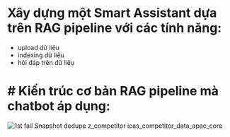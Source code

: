# Xây dựng một Smart Assistant dựa trên RAG pipeline với các tính năng:

- upload dữ liệu
- indexing dữ liệu
- hỏi đáp trên dữ liệu

# # Kiến trúc cơ bản RAG pipeline mà chatbot áp dụng: 
![1st fail  Snapshot   dedupe z_competitor icas_competitor_data_apac_core](https://github.com/user-attachments/assets/912d5735-a325-4b40-9b3f-a79d2d7f22a4)
